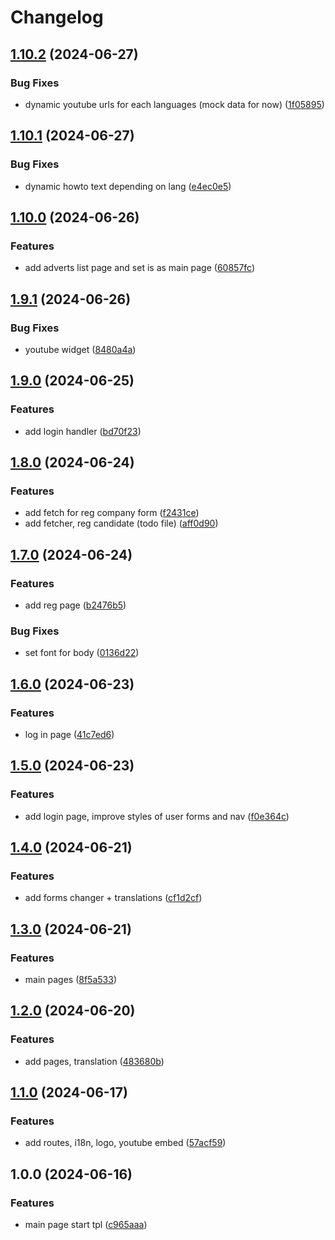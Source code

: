 # Changelog

## [1.10.2](https://github.com/avieljobs/front-web/compare/v1.10.1...v1.10.2) (2024-06-27)


### Bug Fixes

* dynamic youtube urls for each languages (mock data for now) ([1f05895](https://github.com/avieljobs/front-web/commit/1f058955038415d74f0aedc5b77060b8dde7155d))

## [1.10.1](https://github.com/avieljobs/front-web/compare/v1.10.0...v1.10.1) (2024-06-27)


### Bug Fixes

* dynamic howto text depending on lang ([e4ec0e5](https://github.com/avieljobs/front-web/commit/e4ec0e55f220e32524ee03dae3f91de07f2a3d5d))

## [1.10.0](https://github.com/avieljobs/front-web/compare/v1.9.1...v1.10.0) (2024-06-26)


### Features

* add adverts list page and set is as main page ([60857fc](https://github.com/avieljobs/front-web/commit/60857fc0f8b6fa3d74bafddec7ecf2061a81db22))

## [1.9.1](https://github.com/avieljobs/front-web/compare/v1.9.0...v1.9.1) (2024-06-26)


### Bug Fixes

* youtube widget ([8480a4a](https://github.com/avieljobs/front-web/commit/8480a4afcec46af976f1b8618aeffc23e4375115))

## [1.9.0](https://github.com/avieljobs/front-web/compare/v1.8.0...v1.9.0) (2024-06-25)


### Features

* add login handler ([bd70f23](https://github.com/avieljobs/front-web/commit/bd70f23363a2f2b4e4eb2df23aed3437f5f96a2e))

## [1.8.0](https://github.com/avieljobs/front-web/compare/v1.7.0...v1.8.0) (2024-06-24)


### Features

* add fetch for reg company form ([f2431ce](https://github.com/avieljobs/front-web/commit/f2431cedbaeb242ca63013d3752978b28f7dd472))
* add fetcher, reg candidate (todo file) ([aff0d90](https://github.com/avieljobs/front-web/commit/aff0d90366881050f6931632c7df3d6da892e2f0))

## [1.7.0](https://github.com/avieljobs/front-web/compare/v1.6.0...v1.7.0) (2024-06-24)


### Features

* add reg page ([b2476b5](https://github.com/avieljobs/front-web/commit/b2476b571e1b05dc9d764e99e8ff8a292c563e30))


### Bug Fixes

* set font for body ([0136d22](https://github.com/avieljobs/front-web/commit/0136d223425ea8b7d3423a59382af7785717d9ae))

## [1.6.0](https://github.com/avieljobs/front-web/compare/v1.5.0...v1.6.0) (2024-06-23)


### Features

* log in page ([41c7ed6](https://github.com/avieljobs/front-web/commit/41c7ed644f2732da41feb92ddcab92bed56addf6))

## [1.5.0](https://github.com/avieljobs/front-web/compare/v1.4.0...v1.5.0) (2024-06-23)


### Features

* add login page, improve styles of user forms and nav ([f0e364c](https://github.com/avieljobs/front-web/commit/f0e364ca8bab3a78010bd3f51e5b34406f33ab3a))

## [1.4.0](https://github.com/avieljobs/front-web/compare/v1.3.0...v1.4.0) (2024-06-21)


### Features

* add forms changer + translations ([cf1d2cf](https://github.com/avieljobs/front-web/commit/cf1d2cf8d931d6bf8ed114dd93ec2a6c51cf0933))

## [1.3.0](https://github.com/avieljobs/front-web/compare/v1.2.0...v1.3.0) (2024-06-21)


### Features

* main pages ([8f5a533](https://github.com/avieljobs/front-web/commit/8f5a5334047781944336220ff54a7b7537c92384))

## [1.2.0](https://github.com/avieljobs/front-web/compare/v1.1.0...v1.2.0) (2024-06-20)


### Features

* add pages, translation ([483680b](https://github.com/avieljobs/front-web/commit/483680b92eae03d81f9205c92a15170e7f4eff28))

## [1.1.0](https://github.com/avieljobs/front-web/compare/v1.0.0...v1.1.0) (2024-06-17)


### Features

* add routes, i18n, logo, youtube embed ([57acf59](https://github.com/avieljobs/front-web/commit/57acf5927fb6d47a7fa1757d1181ee5404ce2615))

## 1.0.0 (2024-06-16)


### Features

* main page start tpl ([c965aaa](https://github.com/avieljobs/front-web/commit/c965aaa074bf4acf52e1b1f513c159221ff28ddd))
